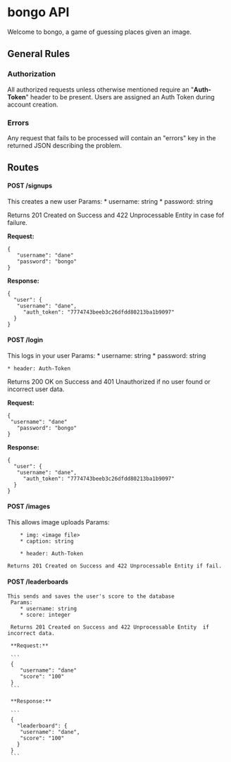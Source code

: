 # bongo API

 Welcome to bongo, a game of guessing places given an image.

## General Rules

### Authorization

 All authorized requests unless otherwise mentioned require
 an "**Auth-Token**" header to be present. Users are assigned an
 Auth Token during account creation.

### Errors

 Any request that fails to be processed will contain an "errors"
 key in the returned JSON describing the problem.

## Routes

#### POST /signups

  This creates a new user
  Params:
    * username: string
    * password: string

  Returns 201 Created on Success and 422 Unprocessable Entity in case fof failure.

  **Request:**

  ```
  {
     "username": "dane"
     "password": "bongo"
  }
  ```

  **Response:**

  ```
  {
    "user": {
     "username": "dane",
       "auth_token": "7774743beeb3c26dfdd80213ba1b9097"
    }
  }
  ```

#### POST /login

  This logs in your user
   Params:
   	* username: string
   	* password: string

   	* header: Auth-Token

   Returns 200 OK on Success and 401 Unauthorized if no user found or incorrect user data.

   **Request:**

   ```
   {
   	"username": "dane"
      "password": "bongo"
   }
   ```

   **Response:**

   ```
   {
     "user": {
      "username": "dane",
        "auth_token": "7774743beeb3c26dfdd80213ba1b9097"
     }
   }
   ```

#### POST /images

   This allows image uploads
    Params:

    	* img: <image file>
    	* caption: string

    	* header: Auth-Token

    Returns 201 Created on Success and 422 Unprocessable Entity if fail.

   #### POST /leaderboards
    This sends and saves the user's score to the database
     Params:
     	* username: string
     	* score: integer

     Returns 201 Created on Success and 422 Unprocessable Entity  if incorrect data.

     **Request:**

     ```
     {
     	"username": "dane"
        "score": "100"
     }
     ```

     **Response:**

     ```
     {
       "leaderboard": {
        "username": "dane",
        "score": "100"
       }
     }
     ```
